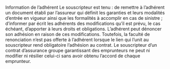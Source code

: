 Information de l’adhérent
Le souscripteur est tenu :
de remettre à l’adhérent un document établi par l’assureur qui définit les garanties et leurs modalités d’entrée en vigueur ainsi que les formalités à accomplir en cas de sinistre ;
d’informer par écrit les adhérents des modifications qu’il est prévu, le cas échéant, d’apporter à leurs droits et obligations.
L’adhérent peut dénoncer son adhésion en raison de ces modifications.
Toutefois, la faculté de renonciation n’est pas offerte à l’adhérent lorsque le lien qui l’unit au souscripteur rend obligatoire l’adhésion au contrat.
Le souscripteur d’un contrat d’assurance groupe garantissant des emprunteurs ne peut ni modifier ni résilier celui-ci sans avoir obtenu l’accord de chaque emprunteur.